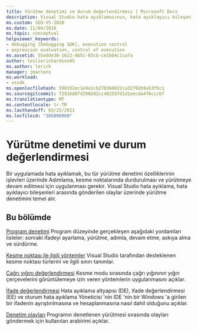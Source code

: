 ```yaml
---
title: Yürütme denetimi ve durum değerlendirmesi | Microsoft Docs
description: Visual Studio hata ayıklamasının, hata ayıklayıcı bileşenleri arasında gönderilen olaylar üzerinde yürütme denetimini temel aldığı hakkında bilgi edinin.
ms.custom: SEO-VS-2020
ms.date: 11/04/2016
ms.topic: conceptual
helpviewer_keywords:
- debugging [Debugging SDK], execution control
- expression evaluation, control of execution
ms.assetid: 55adde38-1622-4b51-83cb-ce1b04c1ca7a
author: leslierichardson95
ms.author: lerich
manager: jmartens
ms.workload:
- vssdk
ms.openlocfilehash: 598332ec1e9e1cb270360822ca32792b9a53f5c1
ms.sourcegitcommit: f2916d8fd296b92cc402597d1d1eecda4f6cccbf
ms.translationtype: MT
ms.contentlocale: tr-TR
ms.lasthandoff: 03/25/2021
ms.locfileid: "105096960"
---
```

# <a name="execution-control-and-state-evaluation"></a>Yürütme denetimi ve durum değerlendirmesi
Bir uygulamada hata ayıklamak, bu tür yürütme denetimi özelliklerinin işlevleri üzerinde Adımlama, kesme noktalarında durdurulması ve yürütmeye devam edilmesi için uygulanması gerekir. Visual Studio hata ayıklama, hata ayıklayıcı bileşenleri arasında gönderilen olaylar üzerinde yürütme denetimini temel alır.

## <a name="in-this-section"></a>Bu bölümde
 [Program denetimi](../../extensibility/debugger/program-control.md) Program düzeyinde gerçekleşen aşağıdaki yordamları listeler: sonraki ifadeyi ayarlama, yürütme, adımla, devam etme, askıya alma ve sürdürme.

 [Kesme noktası ile ilgili yöntemler](../../extensibility/debugger/breakpoint-related-methods.md) Visual Studio tarafından desteklenen kesme noktası türlerini ve ilgili sınırı tanımlar.

 [Çağrı yığını değerlendirmesi](../../extensibility/debugger/call-stack-evaluation.md) Kesme modu sırasında çağrı yığınının yığın çerçevelerini görüntülemeye izin veren yöntemlerin uygulanmasını açıklar.

 [İfade değerlendirmesi](../../extensibility/debugger/expression-evaluation-visual-studio-debugging-sdk.md) Hata ayıklama altyapısı (DE), ifade değerlendirmesi (EE) ve oturum hata ayıklama Yöneticisi 'nin IDE 'nin bir Windows 'a girilen bir ifadenin ayrıştırılmasına ve hesaplanmasına nasıl dahil olduğunu açıklar.

 [Denetim olayları](../../extensibility/debugger/control-events.md) Programın denetlenen yürütmesi sırasında olayları göndermek için kullanılan arabirimi açıklar.
